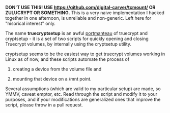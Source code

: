 **DON'T USE THIS! USE https://github.com/digital-carver/tcmount/ OR ZULUCRYPT OR SOMETHING.**
This is a very naive implementation I hacked together in one afternoon, is unreliable and non-generic. Left here for "hisorical interest" only.

The name **truecryptsetup** is an awful [portmanteau](https://en.wikipedia.org/wiki/Portmanteau) of truecrypt and cryptsetup - it is a set of two scripts for quickly opening and closing Truecrypt volumes, by internally using the cryptsetup utility.

cryptsetup seems to be the easiest way to get truecrypt volumes working in Linux as of now, and these scripts automate the process of

1. creating a device from the volume file and

2. mounting that device on a /mnt point.

Several assumptions (which are valid to my particular setup) are made, so YMMV, caveat emptor, etc. Read through the script and modify it to your purposes, and if your modifications are generalized ones that improve the script, please throw in a pull request.

